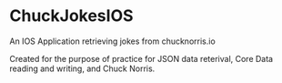 # ChuckJokesIOS
An IOS Application retrieving jokes from chucknorris.io

Created for the purpose of practice for JSON data reterival, Core Data reading and writing, and Chuck Norris.
